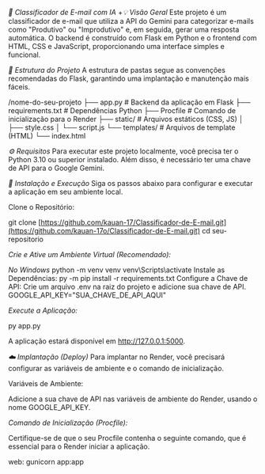 *📧 Classificador de E-mail com IA*
+*💡 Visão Geral*
Este projeto é um classificador de e-mail que utiliza a API do Gemini para categorizar e-mails como "Produtivo" ou "Improdutivo" e, em seguida, gerar uma resposta automática. O backend é construído com Flask em Python e o frontend com HTML, CSS e JavaScript, proporcionando uma interface simples e funcional.

*📂 Estrutura do Projeto*
A estrutura de pastas segue as convenções recomendadas do Flask, garantindo uma implantação e manutenção mais fáceis.

/nome-do-seu-projeto
├── app.py                      # Backend da aplicação em Flask
├── requirements.txt            # Dependências Python
├── Procfile                    # Comando de inicialização para o Render
├── static/                     # Arquivos estáticos (CSS, JS)
│   ├── style.css
│   └── script.js
└── templates/                  # Arquivos de template (HTML)
    └── index.html

*⚙️ Requisitos*
Para executar este projeto localmente, você precisa ter o Python 3.10 ou superior instalado. Além disso, é necessário ter uma chave de API para o Google Gemini.

*🚀 Instalação e Execução*
Siga os passos abaixo para configurar e executar a aplicação em seu ambiente local.

Clone o Repositório:

git clone [https://github.com/kauan-17/Classificador-de-E-mail.git](https://github.com/kauan-17o/Classificador-de-E-mail.git)
cd seu-repositorio

*Crie e Ative um Ambiente Virtual (Recomendado):*


*No Windows*
python -m venv venv
venv\Scripts\activate
Instale as Dependências:
py -m pip install -r requirements.txt
Configure a Chave de API:
Crie um arquivo .env na raiz do projeto e adicione sua chave de API.
GOOGLE_API_KEY="SUA_CHAVE_DE_API_AQUI"

*Execute a Aplicação:*

py app.py

A aplicação estará disponível em http://127.0.0.1:5000.

*☁️ Implantação (Deploy)*
Para implantar no Render, você precisará configurar as variáveis de ambiente e o comando de inicialização.

Variáveis de Ambiente:

Adicione a sua chave de API nas variáveis de ambiente do Render, usando o nome GOOGLE_API_KEY.

*Comando de Inicialização (Procfile):*

Certifique-se de que o seu Procfile contenha o seguinte comando, que é essencial para o Render iniciar a aplicação.

web: gunicorn app:app
